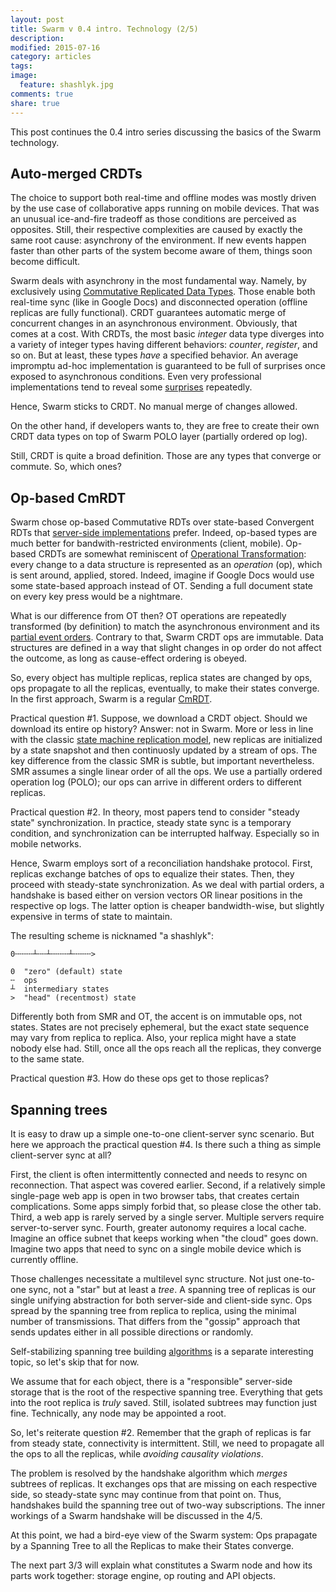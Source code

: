```yaml
---
layout: post
title: Swarm v 0.4 intro. Technology (2/5)
description: 
modified: 2015-07-16
category: articles
tags: 
image:
  feature: shashlyk.jpg
comments: true
share: true
---
```


This post continues the 0.4 intro series discussing the basics of the Swarm technology.

## Auto-merged CRDTs

The choice to support both real-time and offline modes was mostly driven by the use case of collaborative apps running on mobile devices. 
That was an unusual ice-and-fire tradeoff as those conditions are perceived as opposites.
Still, their respective complexities are caused by exactly the same root cause: asynchrony of the environment.
If new events happen faster than other parts of the system become aware of them, things soon become difficult.

Swarm deals with asynchrony in the most fundamental way.
Namely, by exclusively using [Commutative Replicated Data Types][crdt].
Those enable both real-time sync (like in Google Docs) and disconnected operation (offline replicas are fully functional). 
CRDT guarantees automatic merge of concurrent changes in an asynchronous environment.
Obviously, that comes at a cost.
With CRDTs, the most basic *integer* data type diverges into a variety of integer types having different behaviors: *counter*, *register*, and so on.
But at least, these types *have* a specified behavior.
An average impromptu ad-hoc implementation is guaranteed to be full of surprises once exposed to asynchronous conditions.
Even very professional implementations tend to reveal some [surprises][cc] repeatedly.


Hence, Swarm sticks to CRDT.
No manual merge of changes allowed.

On the other hand, if developers wants to, they are free to create their own CRDT data types on top of Swarm POLO layer (partially ordered op log).

Still, CRDT is quite a broad definition.
Those are any types that converge or commute.
So, which ones?

[crdt]: https://en.wikipedia.org/wiki/Conflict-free_replicated_data_type
[cc]: http://www.datastax.com/dev/blog/whats-new-in-cassandra-2-1-a-better-implementation-of-counters

## Op-based CmRDT

Swarm chose op-based Commutative RDTs over state-based Convergent RDTs that [server-side implementations][riak] prefer.
Indeed, op-based types are much better for bandwith-restricted environments (client, mobile). 
Op-based CRDTs are somewhat reminiscent of [Operational Transformation][ot]: every change to a data structure is represented as an *operation* (op), which is sent around, applied, stored.
Indeed, imagine if Google Docs would use some state-based approach instead of OT.
Sending a full document state on every key press would be a nightmare.

What is our difference from OT then?
OT operations are repeatedly transformed (by definition) to match the asynchronous environment and its [partial event orders][lamport].
Contrary to that, Swarm CRDT ops are immutable.
Data structures are defined in a way that slight changes in op order do not affect the outcome, as long as cause-effect ordering is obeyed.

[ot]: http://googledrive.blogspot.com/2010/09/whats-different-about-new-google-docs.html
[cmrdt]: https://en.wikipedia.org/wiki/Conflict-free_replicated_data_type#Operation-based_CRDTs
[riak]: http://docs.basho.com/riak/latest/dev/using/data-types/
[lamport]: https://en.wikipedia.org/wiki/Lamport_timestamps
[smr]: https://en.wikipedia.org/wiki/State_machine_replication

So, every object has multiple replicas, replica states are changed by ops, ops propagate to all the replicas, eventually, to make their states converge.
In the first approach, Swarm is a regular [CmRDT][cmrdt].

Practical question #1.
Suppose, we download a CRDT object.
Should we download its entire op history?
Answer: not in Swarm.
More or less in line with the classic [state machine replication model][smr], new replicas are initialized by a state snapshot and then continuosly updated by a stream of ops.
The key difference from the classic SMR is subtle, but important nevertheless.
SMR assumes a single linear order of all the ops.
We use a partially ordered operation log (POLO); our ops can arrive in different orders to different replicas.

Practical question #2.
In theory, most papers tend to consider "steady state" synchronization.
In practice, steady state sync is a temporary condition, and synchronization can be interrupted halfway.
Especially so in mobile networks.

Hence, Swarm employs sort of a reconciliation handshake protocol.
First, replicas exchange batches of ops to equalize their states.
Then, they proceed with steady-state synchronization.
As we deal with partial orders, a handshake is based either on version vectors OR linear positions in the respective op logs.
The latter option is cheaper bandwidth-wise, but slightly expensive in terms of state to maintain.

The resulting scheme is nicknamed "a shashlyk":

    0╌╌╌╌┴╌╌┴╌╌╌╌┴╌╌╌╌>

    0  "zero" (default) state
    ╌  ops
    ┴  intermediary states
    >  "head" (recentmost) state

<!-- Fans of streams. Stream of operations (ops)
Difference from Kafka, etc: per-object streams.
Partial order. -->

Differently both from SMR and OT, the accent is on immutable ops, not states.
States are not precisely ephemeral, but the exact state sequence may vary from replica to replica.
Also, your replica might have a state nobody else had.
Still, once all the ops reach all the replicas, they converge to the same state.

Practical question #3.
How do these ops get to those replicas?

## Spanning trees

It is easy to draw up a simple one-to-one client-server sync scenario.
But here we approach the practical question #4.
Is there such a thing as simple client-server sync at all?

First, the client is often intermittently connected and needs to resync on reconnection.
That aspect was covered earlier.
Second, if a relatively simple single-page web app is open in two browser tabs, that creates certain complications.
Some apps simply forbid that, so please close the other tab.
Third, a web app is rarely served by a single server.
Multiple servers require server-to-server sync.
Fourth, greater autonomy requires a local cache.
Imagine an office subnet that keeps working when "the cloud" goes down.
Imagine two apps that need to sync on a single mobile device which is currently offline.

Those challenges necessitate a multilevel sync structure.
Not just one-to-one sync, not a "star" but at least a *tree*.
A spanning tree of replicas is our single unifying abstraction for both server-side and client-side sync.
Ops spread by the spanning tree from replica to replica, using the minimal number of transmissions.
That differs from the "gossip" approach that sends updates either in all possible directions or randomly.

Self-stabilizing spanning tree building [algorithms][sst] is a separate interesting topic, so let's skip that for now.

[sst]: http://infoscience.epfl.ch/record/52545/files/IC_TECH_REPORT_200338.pdf

We assume that for each object, there is a "responsible" server-side storage that is the root of the respective spanning tree.
Everything that gets into the root replica is *truly* saved.
Still, isolated subtrees may function just fine.
Technically, any node may be appointed a root. 

So, let's reiterate question #2.
Remember that the graph of replicas is far from steady state, connectivity is intermittent.
Still, we need to propagate all the ops to all the replicas, while *avoiding causality violations*.

The problem is resolved by the handshake algorithm which *merges* subtrees of replicas.
It exchanges ops that are missing on each respective side, so steady-state sync may continue from that point on.
Thus, handshakes build the spanning tree out of two-way subscriptions.
The inner workings of a Swarm handshake will be discussed in the 4/5.

At this point, we had a bird-eye view of the Swarm system:
Ops prapagate by a Spanning Tree to all the Replicas to make their States converge.

The next part 3/3 will explain what constitutes a Swarm node and how its parts work together: storage engine, op routing and API objects.



